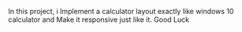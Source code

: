 ﻿In this project, i Implement a calculator layout exactly like windows 10 calculator and Make it responsive just like it. Good Luck
